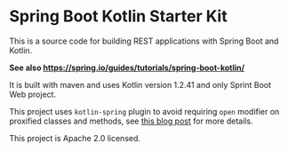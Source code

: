 # Spring Boot Kotlin Starter Kit

This is a source code for building REST applications with Spring Boot and Kotlin.

**See also https://spring.io/guides/tutorials/spring-boot-kotlin/**

It is built with maven and uses Kotlin version 1.2.41 and only Sprint Boot Web project.

This project uses `kotlin-spring` plugin to avoid requiring `open` modifier on proxified
classes and methods, see [this blog post](https://blog.jetbrains.com/kotlin/2016/12/kotlin-1-0-6-is-here/) for more details.

This project is Apache 2.0 licensed.